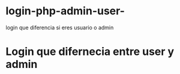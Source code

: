 # login-php-admin-user-
login que diferencia si eres usuario o admin


<h1>Login que difernecia entre user y admin</h1>
